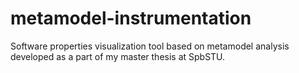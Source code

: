 # metamodel-instrumentation
Software properties visualization tool based on metamodel analysis developed as a part of my master thesis at SpbSTU.
